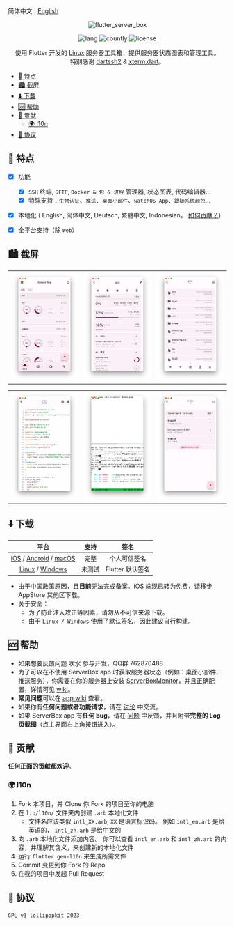 简体中文 | [English](README.md)

<!-- Title-->
<p align="center">
  <img src="https://socialify.git.ci/lollipopkit/flutter_server_box/image?description=1&font=Raleway&logo=https%3A%2F%2Fgithub.com%2Flollipopkit%2Fflutter_server_box%2Fblob%2Fmain%2Fassets%2Fapp_icon.png%3Fraw%3Dtrue&name=1&owner=1&pattern=Solid&theme=Auto" alt="flutter_server_box" width="640" height="320" />
</p>

<!-- Badges-->
<p align="center">
  <img alt="lang" src="https://img.shields.io/badge/lang-dart-pink">
  <img alt="countly" src="https://img.shields.io/badge/analysis-countly-pink">
  <img alt="license" src="https://img.shields.io/badge/license-GPLv3-pink">
</p>

<p align="center">
使用 Flutter 开发的 <a href="../../issues/43">Linux</a> 服务器工具箱，提供服务器状态图表和管理工具。
<br>
特别感谢 <a href="https://github.com/TerminalStudio/dartssh2">dartssh2</a> & <a href="https://github.com/TerminalStudio/xterm.dart">xterm.dart</a>。
</p>

- [🔖 特点](#-特点)
- [🏙️ 截屏](#️-截屏)
- [⬇️ 下载](#️-下载)
- [🆘 帮助](#-帮助)
- [🧱 贡献](#-贡献)
  - [🌍 l10n](#-l10n)
- [📝 协议](#-协议)


## 🔖 特点
- [x] 功能
  - [x] `SSH` 终端, `SFTP`, `Docker & 包 & 进程` 管理器, 状态图表, 代码编辑器...
  - [x] 特殊支持：`生物认证`、`推送`、`桌面小部件`、`watchOS App`、`跟随系统颜色`...
- [x] 本地化 ( English, 简体中文, Deutsch, 繁體中文, Indonesian。 [如何贡献？](#l10n))
- [x] 全平台支持（除 `Web`）


## 🏙️ 截屏
<table>
  <tr>
    <td>
	    <img width="277px" src="imgs/server.png">
    </td>
    <td>
	    <img width="277px" src="imgs/detail.png">
    </td>
    <td>
	    <img width="277px" src="imgs/sftp.png">
    </td>
  </tr>
</table>
<table>
  <tr>
    <td>
	    <img width="277px" src="imgs/editor.png">
    </td>
    <td>
	    <img width="277px" src="imgs/ssh.png">
    </td>
    <td>
	    <img width="277px" src="imgs/docker.png">
    </td>
  </tr>
</table>


## ⬇️ 下载
平台 | 支持 | 签名
:-: | :-: | :-:
[iOS](https://apps.apple.com/app/id1586449703) / [Android](https://res.lolli.tech/serverbox/latest.apk) / [macOS](https://apps.apple.com/app/id1586449703) | 完整 | 个人可信签名
[Linux](https://res.lolli.tech/serverbox/latest.AppImage) / [Windows](https://res.lolli.tech/serverbox/latest.win.zip) | 未测试 | Flutter 默认签名

- 由于中国政策原因，且**目前**无法完成[备案](https://github.com/lollipopkit/flutter_server_box/discussions/180)。iOS 端现已转为免费，请移步 AppStore 其他区下载。
- 关于安全：
  - 为了防止注入攻击等因素，请勿从不可信来源下载。
  - 由于 `Linux / Windows` 使用了默认签名，因此建议[自行构建](https://github.com/lollipopkit/flutter_server_box/wiki/%E4%B8%BB%E9%A1%B5#%E8%87%AA%E7%BC%96%E8%AF%91)。


## 🆘 帮助
- 如果想要反馈问题 吹水 参与开发，QQ群 762870488
- 为了可以在不使用 ServerBox app 时获取服务器状态（例如：桌面小部件、推送服务），你需要在你的服务器上安装 [ServerBoxMonitor](https://github.com/lollipopkit/server_box_monitor)，并且正确配置，详情可见 [wiki](https://github.com/lollipopkit/server_box_monitor/wiki/%E4%B8%BB%E9%A1%B5)。
- **常见问题**可以在 [app wiki](https://github.com/lollipopkit/flutter_server_box/wiki/主页) 查看。
- 如果你有**任何问题或者功能请求**，请在 [讨论](https://github.com/lollipopkit/flutter_server_box/discussions/new/choose) 中交流。
- 如果 ServerBox app 有**任何 bug**，请在 [问题](https://github.com/lollipopkit/flutter_server_box/issues/new) 中反馈，并且附带**完整的 Log 页截图**（点主界面右上角按钮进入）。


## 🧱 贡献
**任何正面的贡献都欢迎**。

### 🌍 l10n
1. Fork 本项目，并 Clone 你 Fork 的项目至你的电脑
2. 在 `lib/l10n/` 文件夹内创建 `.arb` 本地化文件
   - 文件名应该类似 `intl_XX.arb`,  `XX` 是语言标识码。 例如 `intl_en.arb` 是给英语的， `intl_zh.arb` 是给中文的
3. 向 `.arb` 本地化文件添加内容。 你可以查看 `intl_en.arb` 和 `intl_zh.arb` 的内容，并理解其含义，来创建新的本地化文件
4. 运行 `flutter gen-l10n` 来生成所需文件
5. Commit 变更到你 Fork 的 Repo
6. 在我的项目中发起 Pull Request


## 📝 协议
`GPL v3 lollipopkit 2023`
